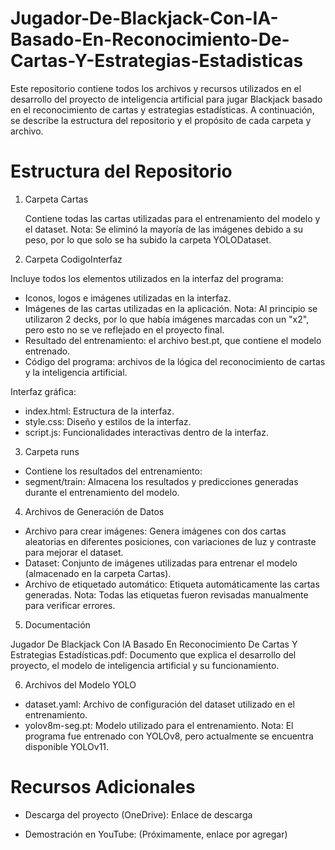 # Jugador-De-Blackjack-Con-IA-Basado-En-Reconocimiento-De-Cartas-Y-Estrategias-Estadisticas
Este repositorio contiene todos los archivos y recursos utilizados en el desarrollo del proyecto de inteligencia artificial para jugar Blackjack basado en el reconocimiento de cartas y estrategias estadísticas. A continuación, se describe la estructura del repositorio y el propósito de cada carpeta y archivo.

# Estructura del Repositorio

1. Carpeta Cartas
   
    Contiene todas las cartas utilizadas para el entrenamiento del modelo y el dataset. Nota: Se eliminó la mayoría de las imágenes debido a su peso, por lo que solo se ha subido la carpeta YOLODataset.

2. Carpeta CodigoInterfaz

 Incluye todos los elementos utilizados en la interfaz del programa:
- Iconos, logos e imágenes utilizadas en la interfaz.
- Imágenes de las cartas utilizadas en la aplicación. Nota: Al principio se utilizaron 2 decks, por lo que había imágenes marcadas con un "x2", pero esto no se ve reflejado en el proyecto final.
- Resultado del entrenamiento: el archivo best.pt, que contiene el modelo entrenado.
- Código del programa: archivos de la lógica del reconocimiento de cartas y la inteligencia artificial.

 Interfaz gráfica:

- index.html: Estructura de la interfaz.
- style.css: Diseño y estilos de la interfaz.
- script.js: Funcionalidades interactivas dentro de la interfaz.

3. Carpeta runs

- Contiene los resultados del entrenamiento:
- segment/train: Almacena los resultados y predicciones generadas durante el entrenamiento del modelo.

4. Archivos de Generación de Datos

- Archivo para crear imágenes: Genera imágenes con dos cartas aleatorias en diferentes posiciones, con variaciones de luz y contraste para mejorar el dataset.
- Dataset: Conjunto de imágenes utilizadas para entrenar el modelo (almacenado en la carpeta Cartas).
- Archivo de etiquetado automático: Etiqueta automáticamente las cartas generadas. Nota: Todas las etiquetas fueron revisadas manualmente para verificar errores.

5. Documentación

 Jugador De Blackjack Con IA Basado En Reconocimiento De Cartas Y Estrategias Estadísticas.pdf: Documento que explica el desarrollo del proyecto, el modelo de inteligencia artificial y su funcionamiento.

6. Archivos del Modelo YOLO

- dataset.yaml: Archivo de configuración del dataset utilizado en el entrenamiento.
- yolov8m-seg.pt: Modelo utilizado para el entrenamiento. Nota: El programa fue entrenado con YOLOv8, pero actualmente se encuentra disponible YOLOv11.

# Recursos Adicionales

- Descarga del proyecto (OneDrive): Enlace de descarga

- Demostración en YouTube: (Próximamente, enlace por agregar)
